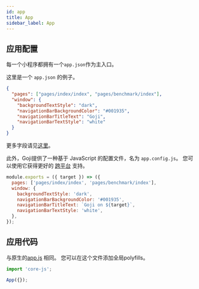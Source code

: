 ```yaml
---
id: app
title: App
sidebar_label: App
---
```


## 应用配置

每一个小程序都拥有一个`app.json`作为主入口。

这里是一个 `app.json` 的例子。

```json
{
  "pages": ["pages/index/index", "pages/benchmark/index"],
  "window": {
    "backgroundTextStyle": "dark",
    "navigationBarBackgroundColor": "#001935",
    "navigationBarTitleText": "Goji",
    "navigationBarTextStyle": "white"
  }
}
```

更多字段请见[这里](https://developers.weixin.qq.com/miniprogram/dev/reference/configuration/app.html)。

此外，Goji提供了一种基于 JavaScript 的配置文件，名为 `app.config.js`。 您可以使用它获得更好的 [跨平台](./cross-platform.md) 支持。

```js
module.exports = ({ target }) => ({
  pages: ['pages/index/index', 'pages/benchmark/index'],
  window: {
    backgroundTextStyle: 'dark',
    navigationBarBackgroundColor: '#001935',
    navigationBarTitleText: `Goji on ${target}`,
    navigationBarTextStyle: 'white',
  },
});
```

## 应用代码

与原生的[app.js](https://developers.weixin.qq.com/miniprogram/dev/framework/app-service/app.html) 相同。 您可以在这个文件添加全局polyfills。

```ts
import 'core-js';

App({});
```

